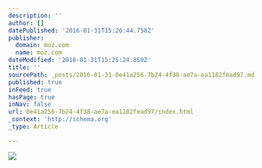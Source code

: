 ```yaml
---
description: ''
author: []
datePublished: '2016-01-31T15:26:44.758Z'
publisher:
  domain: moz.com
  name: moz.com
dateModified: '2016-01-31T15:25:24.850Z'
title: ''
sourcePath: _posts/2016-01-31-0e41a256-7b24-4f38-ae7a-ea1182fead97.md
published: true
inFeed: true
hasPage: true
inNav: false
url: 0e41a256-7b24-4f38-ae7a-ea1182fead97/index.html
_context: 'http://schema.org'
_type: Article

---
```

![](https://dc8hdnsmzapvm.cloudfront.net/assets/images/beginners/banner-chapter-1.png?071beec)